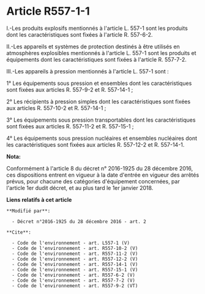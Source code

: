# Article R557-1-1

I.-Les produits explosifs mentionnés à l'article L. 557-1 sont les produits dont les caractéristiques sont fixées à l'article
R. 557-6-2. 

II.-Les appareils et systèmes de protection destinés à être utilisés en atmosphères explosibles mentionnés à l'article L.
557-1 sont les produits et équipements dont les caractéristiques sont fixées à l'article R. 557-7-2. 

III.-Les appareils à pression mentionnés à l'article L. 557-1 sont : 

1° Les équipements sous pression et ensembles dont les caractéristiques sont fixées aux articles R. 557-9-2 et R. 557-14-1 ; 

2° Les récipients à pression simples dont les caractéristiques sont fixées aux articles R. 557-10-2 et R. 557-14-1 ; 

3° Les équipements sous pression transportables dont les caractéristiques sont fixées aux articles R. 557-11-2 et R.
557-15-1 ; 

4° Les équipements sous pression nucléaires et ensembles nucléaires dont les caractéristiques sont fixées aux articles R.
557-12-2 et R. 557-14-1.

**Nota:**

Conformément à l'article 8 du décret n° 2016-1925 du 28 décembre 2016, ces dispositions entrent en vigueur à la date d'entrée
en vigueur des arrêtés prévus, pour chacune des catégories d'équipement concernées, par l'article 1er dudit décret, et au
plus tard le 1er janvier 2018.

**Liens relatifs à cet article**

	**Modifié par**:

	  - Décret n°2016-1925 du 28 décembre 2016 - art. 2

	**Cite**:

	  - Code de l'environnement - art. L557-1 (V)
	  - Code de l'environnement - art. R557-10-2 (V)
	  - Code de l'environnement - art. R557-11-2 (V)
	  - Code de l'environnement - art. R557-12-2 (V)
	  - Code de l'environnement - art. R557-14-1 (V)
	  - Code de l'environnement - art. R557-15-1 (V)
	  - Code de l'environnement - art. R557-6-2 (V)
	  - Code de l'environnement - art. R557-7-2 (V)
	  - Code de l'environnement - art. R557-9-2 (VT)
